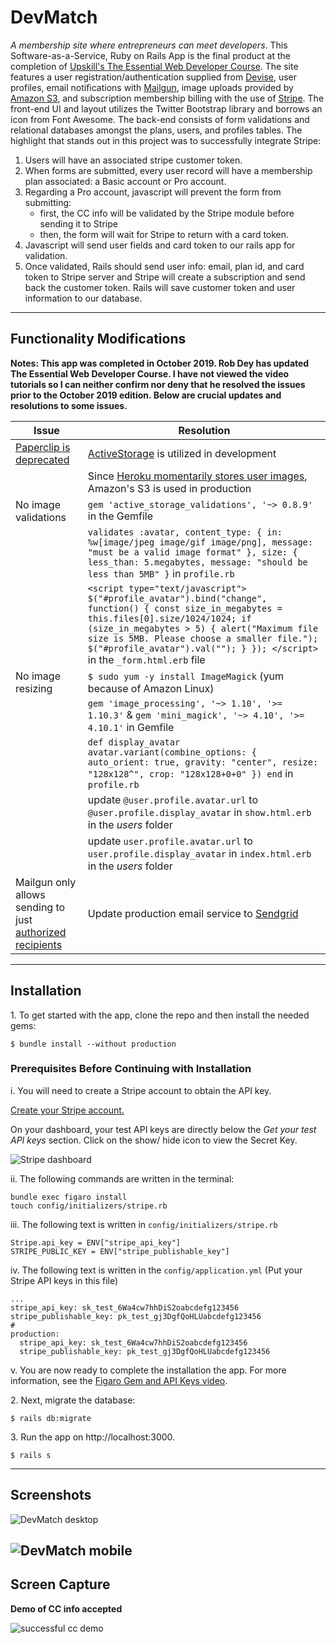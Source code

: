 # DevMatch

_A membership site where entrepreneurs can meet developers_. This Software-as-a-Service, Ruby on Rails App is the final product at the completion of [Upskill's The Essential Web Developer Course](https://upskillcourses.com/courses/essential-web-developer-course).
The site features a user registration/authentication supplied from [Devise](https://github.com/heartcombo/devise), user profiles, email notifications
with [Mailgun](https://www.mailgun.com/), image uploads provided by [Amazon S3](https://aws.amazon.com/s3/), and subscription membership billing with the use of [Stripe](https://stripe.com/en-ca).
The front-end UI and layout utilizes the Twitter Bootstrap library and borrows an icon from Font Awesome. The back-end consists of form validations
and relational databases amongst the plans, users, and profiles tables. The highlight that stands out in this project was to successfully integrate
Stripe:
1. Users will have an associated stripe customer token.
2. When forms are submitted, every user record will have a membership plan associated: a Basic account or Pro account.
3. Regarding a Pro account, javascript will prevent the form from submitting:
    * first, the CC info will be validated by the Stripe module before sending it to Stripe
    * then, the form will wait for Stripe to return with a card token.
4. Javascript will send user fields and card token to our rails app for validation.
5. Once validated, Rails should send user info: email, plan id, and card token to Stripe server and Stripe will create a subscription and send back the customer token. Rails will save customer token and user information to our database.
-----
## Functionality Modifications

**Notes: This app was completed in October 2019. Rob Dey has updated The Essential Web Developer Course. I have not viewed the video tutorials so I can neither confirm nor deny that he resolved the issues prior to the October 2019 edition.
Below are crucial updates and resolutions to some issues.**

| Issue | Resolution |
|-----|-----|
| [Paperclip is deprecated](https://github.com/thoughtbot/paperclip) | [ActiveStorage](https://guides.rubyonrails.org/active_storage_overview.html) is utilized in development |
| | Since [Heroku momentarily stores user images](https://devcenter.heroku.com/articles/dynos#ephemeral-filesystem), Amazon's S3 is used in production |
| No image validations | `gem 'active_storage_validations', '~> 0.8.9'` in the Gemfile |
| | `validates :avatar, content_type: { in: %w[image/jpeg image/gif image/png], message: "must be a valid image format" }, size: { less_than: 5.megabytes, message: "should be less than 5MB" }` in `profile.rb` |
| | `<script type="text/javascript"> $("#profile_avatar").bind("change", function() { const size_in_megabytes = this.files[0].size/1024/1024; if (size_in_megabytes > 5) { alert("Maximum file size is 5MB. Please choose a smaller file.");  $("#profile_avatar").val(""); } }); </script>` in the `_form.html.erb` file |
| No image resizing | `$ sudo yum -y install ImageMagick` (yum because of Amazon Linux) |
| | `gem 'image_processing', '~> 1.10', '>= 1.10.3'` & `gem 'mini_magick', '~> 4.10', '>= 4.10.1'` in Gemfile |
| | `def display_avatar avatar.variant(combine_options: { auto_orient: true, gravity: "center", resize: "128x128^", crop: "128x128+0+0" }) end` in `profile.rb` |
| | update `@user.profile.avatar.url` to `@user.profile.display_avatar` in `show.html.erb` in the *users* folder |
| | update `user.profile.avatar.url` to `user.profile.display_avatar` in `index.html.erb` in the *users* folder |
| Mailgun only allows sending to just [authorized recipients](https://help.mailgun.com/hc/en-us/articles/217531258)| Update production email service to [Sendgrid](https://sendgrid.com/) |

-----
## Installation

1\. To get started with the app, clone the repo and then install the needed gems:

```
$ bundle install --without production
```

### Prerequisites Before Continuing with Installation

i. You will need to create a Stripe account to obtain the API key.

[Create your Stripe account.](https://dashboard.stripe.com/register)

On your dashboard, your test API keys are directly below the _Get your test API keys_ section. Click on the show/ hide icon to view the Secret Key.

![Stripe dashboard](https://i.imgur.com/RHtQBzv.png)

ii. The following commands are written in the terminal:

```
bundle exec figaro install
touch config/initializers/stripe.rb
```

iii. The following text is written in `config/initializers/stripe.rb`

```
Stripe.api_key = ENV["stripe_api_key"]
STRIPE_PUBLIC_KEY = ENV["stripe_publishable_key"]
```
iv. The following text is written in the `config/application.yml` (Put your Stripe API keys in this file)

```
...
stripe_api_key: sk_test_6Wa4cw7hhDiS2oabcdefg123456
stripe_publishable_key: pk_test_gj3DgfQoHLUabcdefg123456
#
production:
  stripe_api_key: sk_test_6Wa4cw7hhDiS2oabcdefg123456
  stripe_publishable_key: pk_test_gj3DgfQoHLUabcdefg123456
```
  
v. You are now ready to complete the installation the app. For more information, see the
[Figaro Gem and API Keys video](https://upskillcourses.com/courses/essential-web-developer-course/figaro-gem-and-api-keys).

2\. Next, migrate the database:

```
$ rails db:migrate
```

3\. Run the app on http://localhost:3000. 

```
$ rails s
```

-----
## Screenshots

![DevMatch desktop](https://i.imgur.com/OjqfWrs.png)

![DevMatch mobile](https://i.imgur.com/skoOsvo.png)
-----
## Screen Capture

**Demo of CC info accepted**

![successful cc demo](https://i.imgur.com/eG19kyK.gif)